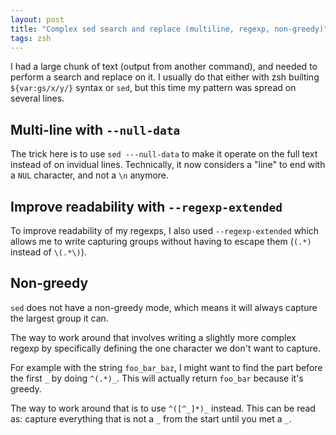 ```yaml
---
layout: post
title: "Complex sed search and replace (multiline, regexp, non-greedy)"
tags: zsh
---
```


I had a large chunk of text (output from another command), and needed to
perform a search and replace on it. I usually do that either with zsh builting
`${var:gs/x/y/}` syntax or `sed`, but this time my pattern was spread on several
lines.

## Multi-line with `--null-data`

The trick here is to use `sed ---null-data` to make it operate on the full text
instead of on invidual lines. Technically, it now considers a "line" to end with
a `NUL` character, and not a `\n` anymore.

## Improve readability with `--regexp-extended`

To improve readability of my regexps, I also used `--regexp-extended` which
allows me to write capturing groups without having to escape them (`(.*)`
instead of `\(.*\)`).

## Non-greedy

`sed` does not have a non-greedy mode, which means it will always capture the
largest group it can.

The way to work around that involves writing a slightly more complex regexp by
specifically defining the one character we don't want to capture.

For example with the string `foo_bar_baz`, I might want to find the part before
the first `_` by doing `^(.*)_`. This will actually return `foo_bar` because
it's greedy.

The way to work around that is to use `^([^_]*)_` instead. This can be read as:
capture everything that is not a `_` from the start until you met a `_`.
